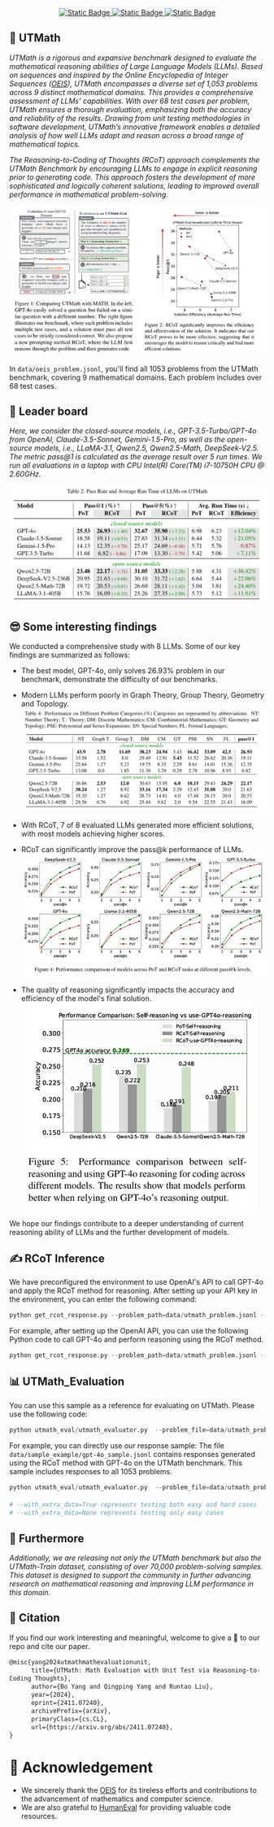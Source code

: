 
<p align="center">
    <a href="https://arxiv.org/abs/2411.07240">
        <img alt="Static Badge" src="https://img.shields.io/badge/📃Paper ArXiv-red">
    </a>
    <a href="https://github.com/UTMathGroup/UTMath/tree/main">
        <img alt="Static Badge" src="https://img.shields.io/badge/😺GitHub UTMath-darkgreen">
    </a>
    <a href="https://huggingface.co/datasets/Leonardoby/UTMath">
        <img alt="Static Badge" src="https://img.shields.io/badge/🤗HFDataset UTMath-yellow">
    </a>
</p>


## 📄 UTMath
*UTMath is a rigorous and expansive benchmark designed to evaluate the mathematical reasoning abilities of Large Language Models (LLMs). Based on sequences and inspired by the Online Encyclopedia of Integer Sequences ([OEIS](https://oeis.org/wiki/Welcome)), UTMath encompasses a diverse set of 1,053 problems across 9 distinct mathematical domains. This provides a comprehensive assessment of LLMs' capabilities. With over 68 test cases per problem, UTMath ensures a thorough evaluation, emphasizing both the accuracy and reliability of the results. Drawing from unit testing methodologies in software development, UTMath’s innovative framework enables a detailed analysis of how well LLMs adapt and reason across a broad range of mathematical topics.*

*The Reasoning-to-Coding of Thoughts (RCoT) approach complements the UTMath Benchmark by encouraging LLMs to engage in explicit reasoning prior to generating code. This approach fosters the development of more sophisticated and logically coherent solutions, leading to improved overall performance in mathematical problem-solving.*

![overview](pic\overview.png)

In `data/oeis_problem.jsonl`, you'll find all 1053 problems from the UTMath benchmark, covering 9 mathematical domains. Each problem includes over 68 test cases.

## 🥇 Leader board
*Here, we consider the closed-source models, i.e., GPT-3.5-Turbo/GPT-4o from OpenAI, Claude-3.5-Sonnet, Gemini-1.5-Pro, as well as the open-source models, i.e., LLaMA-3.1, Qwen2.5, Qwen2.5-Math, DeepSeek-V2.5. The metric pass@1 is calculated as the average result over 5 run times. We run all evaluations in a laptop with CPU Intel(R) Core(TM) i7-10750H CPU @ 2.60GHz.*

![leader board](pic\leader_board.png)

## 😎 Some interesting findings
We conducted a comprehensive study with 8 LLMs. Some of our key findings are summarized as follows:
- The best model, GPT-4o, only solves 26.93\% problem in our benchmark, demonstrate the difficulty of our benchmarks.
- Modern LLMs perform poorly in Graph Theory, Group Theory, Geometry and Topology.
![performance on different problem categories](pic\performance_on_different_problem_categoris.png)

- With RCoT, 7 of 8 evaluated LLMs generated more efficient solutions, with most models achieving higher scores.
- RCoT can significantly improve the pass@k performance of LLMs. 
![pass@k](pic\pass_k.png)

- The quality of reasoning significantly impacts the accuracy and efficiency of the model's final solution.
![self-reasoning](pic\self-reasoning.png)

We hope our findings contribute to a deeper understanding of current reasoning ability of LLMs and the further development of models.

## ✍️ RCoT Inference
We have preconfigured the environment to use OpenAI's API to call GPT-4o and apply the RCoT method for reasoning. After setting up your API key in the environment, you can enter the following command:
```python
python get_rcot_response.py --problem_path=data/utmath_problem.jsonl --save_path={your_save_file_path} --model_name={your_llm_name}
```
For example, after setting up the OpenAI API, you can use the following Python code to call GPT-4o and perform reasoning using the RCoT method.
```python
python get_rcot_response.py --problem_path=data/utmath_problem.jsonl --save_path=data/sample_exapmle/gpt-4o_test.jsonl --model_name=gpt-4o-2024-08-06
```

## 📊 UTMath_Evaluation

You can use this sample as a reference for evaluating on UTMath. Please use the following code:
```python
python utmath_eval/utmath_evaluator.py  --problem_file=data/utmath_problem.jsonl --sample_file={your_sample_file_path}
```

For example, you can directly use our response sample:
The file `data/sample_example/gpt-4o_sample.jsonl` contains responses generated using the RCoT method with GPT-4o on the UTMath benchmark. This sample includes responses to all 1053 problems.
```python
python utmath_eval/utmath_evaluator.py  --problem_file=data/utmath_problem.jsonl --sample_file=data/sample_example/gpt-4o_sample.jsonl

# --with_extra_data=True represents testing both easy and hard cases
# --with_extra_data=None represents testing only easy cases
```

## 👀 Furthermore
*Additionally, we are releasing not only the UTMath benchmark but also the UTMath-Train dataset, consisting of over 70,000 problem-solving samples. This dataset is designed to support the community in further advancing research on mathematical reasoning and improving LLM performance in this domain.*

## 💬 Citation
If you find our work interesting and meaningful, welcome to give a 🌟 to our repo and cite our paper.
```
@misc{yang2024utmathmathevaluationunit,
      title={UTMath: Math Evaluation with Unit Test via Reasoning-to-Coding Thoughts}, 
      author={Bo Yang and Qingping Yang and Runtao Liu},
      year={2024},
      eprint={2411.07240},
      archivePrefix={arXiv},
      primaryClass={cs.CL},
      url={https://arxiv.org/abs/2411.07240}, 
}
```

# 🥰 Acknowledgement
- We sincerely thank the [OEIS](https://oeis.org/wiki/Welcome) for its tireless efforts and contributions to the advancement of mathematics and computer science.
- We are also grateful to [HumanEval](https://github.com/openai/human-eval) for providing valuable code resources. 
